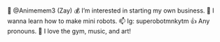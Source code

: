 👋 @Animemem3 (Zay)
💰 I’m interested in starting my own business.
🤖 I wanna learn how to make mini robots.
📫 Ig: superobotmnkytm
👍 Any pronouns.
💪 I love the gym, music, and art!
